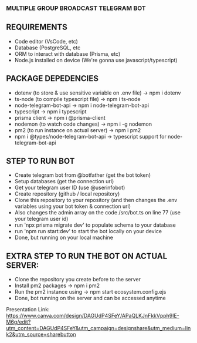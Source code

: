 ### MULTIPLE GROUP BROADCAST TELEGRAM BOT

## REQUIREMENTS
- Code editor (VsCode, etc)
- Database (PostgreSQL, etc
- ORM to interact with database (Prisma, etc)
- Node.js installed on device (We're gonna use javascript/typescript)

## PACKAGE DEPEDENCIES
- dotenv (to store & use sensitive variable on .env file) -> npm i dotenv
- ts-node (to compile typescript file) -> npm i ts-node
- node-telegram-bot-api -> npm i node-telegram-bot-api
- typescript -> npm i typescript
- prisma client -> npm i @prisma-client
- nodemon (to watch code changes) -> npm i -g nodemon
- pm2 (to run instance on actual server) -> npm i pm2
- npm i @types/node-telegram-bot-api -> typescript support for node-telegram-bot-api

## STEP TO RUN BOT
- Create telegram bot from @botfather (get the bot token)
- Setup databases (get the connection url)
- Get your telegram user ID (use @userinfobot)
- Create repository (github / local repository)
- Clone this repository to your repository (and then changes the .env variables using your bot token & connection url)
- Also changes the admin array on the code /src/bot.ts on line 77 (use your telegram user id)
- run 'npx prisma migrate dev' to populate schema to your database
- run 'npm run start:dev' to start the bot locally on your device
- Done, but running on your local machine 

## EXTRA STEP TO RUN THE BOT ON ACTUAL SERVER:
- Clone the repository you create before to the server
- Install pm2 packages -> npm i pm2
- Run the pm2 instance using -> npm start ecosystem.config.ejs
- Done, bot running on the server and can be accessed anytime

Presentation Link: 
https://www.canva.com/design/DAGUdP4SFeY/APaQLKJnFkkVpph9lE-M6g/edit?utm_content=DAGUdP4SFeY&utm_campaign=designshare&utm_medium=link2&utm_source=sharebutton
